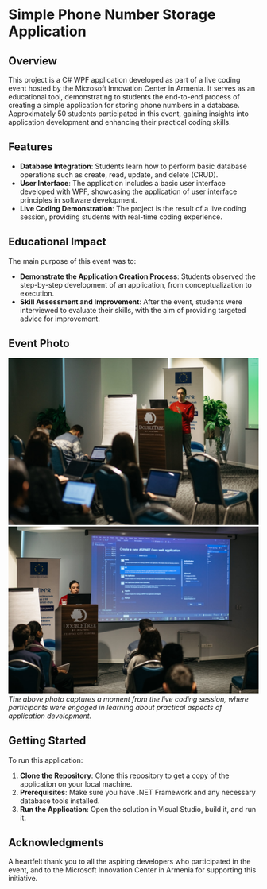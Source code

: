 # Simple Phone Number Storage Application

## Overview
This project is a C# WPF application developed as part of a live coding event hosted by the Microsoft Innovation Center in Armenia. It serves as an educational tool, demonstrating to students the end-to-end process of creating a simple application for storing phone numbers in a database. Approximately 50 students participated in this event, gaining insights into application development and enhancing their practical coding skills.

## Features
- **Database Integration**: Students learn how to perform basic database operations such as create, read, update, and delete (CRUD).
- **User Interface**: The application includes a basic user interface developed with WPF, showcasing the application of user interface principles in software development.
- **Live Coding Demonstration**: The project is the result of a live coding session, providing students with real-time coding experience.

## Educational Impact
The main purpose of this event was to:
- **Demonstrate the Application Creation Process**: Students observed the step-by-step development of an application, from conceptualization to execution.
- **Skill Assessment and Improvement**: After the event, students were interviewed to evaluate their skills, with the aim of providing targeted advice for improvement.

## Event Photo
![Live Coding Session](/files/1343.jpg)
![Live Coding Session](/files/1334.jpg)
*The above photo captures a moment from the live coding session, where participants were engaged in learning about practical aspects of application development.*

## Getting Started
To run this application:
1. **Clone the Repository**: Clone this repository to get a copy of the application on your local machine.
2. **Prerequisites**: Make sure you have .NET Framework and any necessary database tools installed.
3. **Run the Application**: Open the solution in Visual Studio, build it, and run it.

## Acknowledgments
A heartfelt thank you to all the aspiring developers who participated in the event, and to the Microsoft Innovation Center in Armenia for supporting this initiative.

